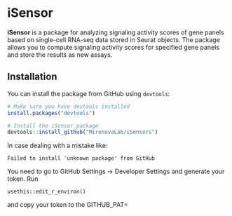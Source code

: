 # iSensor

**iSensor** is a package for analyzing signaling activity scores of gene panels based on single-cell RNA-seq data stored in Seurat objects. The package allows you to compute signaling activity scores for specified gene panels and store the results as new assays.

## Installation

You can install the package from GitHub using `devtools`:

```R
# Make sure you have devtools installed
install.packages("devtools")

# Install the iSensor package
devtools::install_github("MironovaLab/iSensors")
```
In case dealing with a mistake like:
```
Failed to install 'unknown package' from GitHub
```
You need to go to GitHub Settings -> Developer Settings and generate your token.
Run
```
usethis::edit_r_environ()
```
and copy your token to the GITHUB_PAT=<your token>